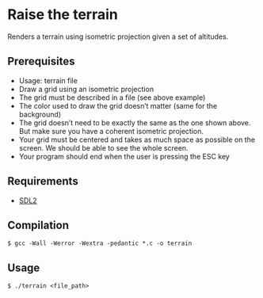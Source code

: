 # Raise the terrain
Renders a terrain using isometric projection given a set of altitudes.

## Prerequisites
* Usage: terrain file
* Draw a grid using an isometric projection
* The grid must be described in a file (see above example)
* The color used to draw the grid doesn’t matter (same for the background)
* The grid doesn’t need to be exactly the same as the one shown above. But make sure you have a coherent isometric projection.
* Your grid must be centered and takes as much space as possible on the screen. We should be able to see the whole screen.
* Your program should end when the user is pressing the ESC key

## Requirements
* [SDL2](https://wiki.libsdl.org/Installation)

## Compilation
`$ gcc -Wall -Werror -Wextra -pedantic *.c -o terrain`

## Usage
`$ ./terrain <file_path>`
